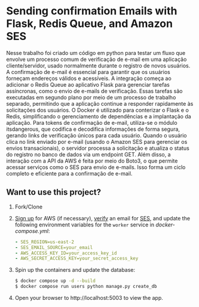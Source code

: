 # Sending confirmation Emails with Flask, Redis Queue, and Amazon SES

Nesse trabalho foi criado um código em python para testar um fluxo que envolve um processo comum de verificação de e-mail em uma aplicação cliente/servidor, usado normalmente durante o registro de novos usuários. A confirmação de e-mail é essencial para garantir que os usuários forneçam endereços válidos e acessíveis.
A integração começa ao adicionar o Redis Queue ao aplicativo Flask para gerenciar tarefas assíncronas, como o envio de e-mails de verificação. Essas tarefas são executadas em segundo plano por meio de um processo de trabalho separado, permitindo que a aplicação continue a responder rapidamente às solicitações dos usuários. O Docker é utilizado para conterizar o Flask e o Redis, simplificando o gerenciamento de dependências e a implantação da aplicação.
Para tokens de confirmação de e-mail, utiliza-se o módulo itsdangerous, que codifica e decodifica informações de forma segura, gerando links de verificação únicos para cada usuário. Quando o usuário clica no link enviado por e-mail (usando o Amazon SES para gerenciar os envios transacionais), o servidor processa a solicitação e atualiza o status do registro no banco de dados via um endpoint GET.
Além disso, a interação com a API da AWS é feita por meio do Boto3, o que permite acessar serviços como o SES para envio de e-mails. Isso forma um ciclo completo e eficiente para a confirmação de e-mail.

## Want to use this project?

1. Fork/Clone

1. [Sign up](https://docs.aws.amazon.com/ses/latest/DeveloperGuide/sign-up-for-aws.html) for AWS (if necessary), [verify](https://docs.aws.amazon.com/ses/latest/DeveloperGuide/verify-email-addresses.html) an email for [SES](https://aws.amazon.com/ses/), and update the following environment variables for the `worker` service in _docker-compose.yml_:

   ```yaml
   - SES_REGION=us-east-2
   - SES_EMAIL_SOURCE=your_email
   - AWS_ACCESS_KEY_ID=your_access_key_id
   - AWS_SECRET_ACCESS_KEY=your_secret_access_key
   ```

1. Spin up the containers and update the database:

   ```sh
   $ docker compose up -d --build
   $ docker compose run users python manage.py create_db
   ```

1. Open your browser to http://localhost:5003 to view the app.
